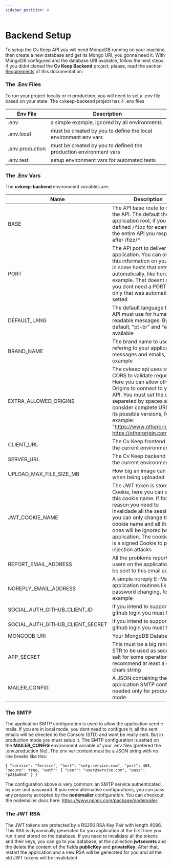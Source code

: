 ```yaml
---
sidebar_position: 4
---
```


# Backend Setup

To setup the Cv Keep API you will need MongoDB running on your machine, then create a new database and get its Mongo URI, you gonna need it. With MongoDB configured and the database URI available, follow the next steps. If you didnt cloned the **Cv Keep Backend** project, please, read the section [Requirements](/requirements) of this documentation. 

### The .Env Files

To run your project locally or in production, you will need to set a .env file based on your state. The cvkeep-backend project has 4 .env files

|Env File|Description
|---|---|
|.env | a simple example, ignored by all environments |
|.env.local | must be created by you to define the local environment env vars |
|.env.production | must be created by you to defined the production environment vars |
|.env.test | setup environment vars for automated tests |

### The .Env Vars

The **cvkeep-backend** environment variables are:

|Name|Description|Default|Required|
|---|---|---|---|
|BASE|The API base route to deliver the API. The default the application root, if you defined `/fizz` for example, the entire API you respond after /fizz/* |/|true|
|PORT|The API port to deliver the application. You can ommit this information on your env in some hosts that sets ports automatically, like heroku for example. That doesnt mean you dont need a PORT env, only that was automatically setted|5000|true|
|DEFAULT_LANG|The default language that the API must use for human readable messages. By default, "pt-br" and "en" are available|en|true|
|BRAND_NAME|The brand name to use when refering to your application in messages and emails, for example|Cv Keep|true|
|EXTRA_ALLOWED_ORIGINS|The cvkeep api uses strict CORS to validate requests. Here you can allow other Origins to connect to your API. You must set the origins separeted by spaces and consider complete URLs and its possible versions, for example: "https://www.otherorigin.com https://otherorigin.com"|""|false|
|CLIENT_URL|The Cv Keep frontend URL of the current environment|https://localhost:8080|true|
|SERVER_URL|The Cv Keep backend URL of the current environment|http://localhost:5000|true|
|UPLOAD_MAX_FILE_SIZE_MB|How big an image can be when being uploaded|10|true|
|JWT_COOKIE_NAME|The JWT token is stored on a Cookie, here you can setup this cookie name. If for some reason you need to invalidade all the sessions, you can only change the cookie name and all the old ones will be ignored be the application. The cookie used is a signed Cookie to prevent injection attacks|\__CV_APP_SESSION_0001\__|true|
|REPORT_EMAIL_ADDRESS|All the problems reported by users on the application will be sent to this email address|report@email.com|true|
|NOREPLY_EMAIL_ADDRESS|A simple noreply E-Mail for application routines like password changing, for example|noreply@email.com|true|
|SOCIAL_AUTH_GITHUB_CLIENT_ID|If you intend to support github login you must fill it|""|false|
|SOCIAL_AUTH_GITHUB_CLIENT_SECRET|If you intend to support github login you must fill it|""|false|
|MONGODB_URI|Your MongoDB Database URI|mongodb://localhost:27017/cvkeep|true|
|APP_SECRET|This must be a big random STR to be used as secret and salt for some operations. We recommend at least a 450 chars string|A 450 chars random string|true|
|MAILER_CONFIG|A JSON containing the application SMTP config, needed only for production mode|true|

### The SMTP

The application SMTP configuration is used to allow the application send e-mails. If you are in local mode, you dont need to configure it, all the sent emails will be directed to the Console (STD) and wont be really sent. But in production mode you must setup it. The SMTP configuration is setted on the **MAILER_CONFIG** environment variable of your .env files (prefered the .env.production file). The env var content must be a JSON string with no line breaks like this:

```
{ "service": "Service", "host": "smtp.service.com", "port": 465, "secure": true, "auth": { "user": "user@service.com", "pass": "p2$$w05d" } }
```

The configuration above is very common: an SMTP service authenticated by user and password. If you need alternative configurations, you can pass any property accepted by the **nodemailer** configuration. You can checkout the nodemailer docs here: https://www.npmjs.com/package/nodemailer.

### The JWT RSA

The JWT tokens are protected by a RS256 RSA Key Pair with length 4096. This RSA is dynamically generated for you application at the first time you run it and stored on the database. If you need to invalidate all the tokens and their keys, you can go to you database, at the collection **jwtsecrets** and the delete the content of the fields **publicKey** and **privateKey**. After that, restart the application and a new RSA will be generated for you and all the old JWT tokens will be invalidated